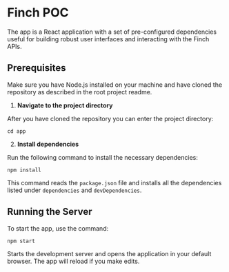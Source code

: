 # Finch POC

The app is a React application with a set of pre-configured dependencies useful for building robust user interfaces and interacting with the Finch APIs.


## Prerequisites

Make sure you have Node.js installed on your machine and have cloned the repository as described in the root project readme.

1. **Navigate to the project directory**

After you have cloned the repository you can enter the project directory:

```shell
cd app
```


2. **Install dependencies**

Run the following command to install the necessary dependencies:

```shell
npm install
```

This command reads the `package.json` file and installs all the dependencies listed under `dependencies` and `devDependencies`.

## Running the Server

To start the app, use the command:

```shell
npm start

```


Starts the development server and opens the application in your default browser. The app will reload if you make edits.


